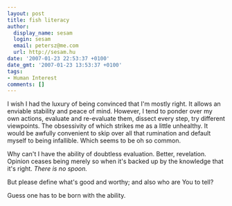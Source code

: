 ```yaml
---
layout: post
title: fish literacy
author:
  display_name: sesam
  login: sesam
  email: petersz@me.com
  url: http://sesam.hu
date: '2007-01-23 22:53:37 +0100'
date_gmt: '2007-01-23 13:53:37 +0100'
tags:
- Human Interest
comments: []
---
```


I wish I had the luxury of being convinced that I'm mostly right. It allows an enviable stability and peace of mind. However, I tend to ponder over my own actions, evaluate and re-evaluate them, dissect every step, try different viewpoints. The obsessivity of which strikes me as a little unhealthy. It would be awfully convenient to skip over all that rumination and default myself to being infallible. Which seems to be oh so common.

Why can't I have the ability of doubtless evaluation. Better, revelation. Opinion ceases being merely so when it's backed up by the knowledge that it's right. _There is no spoon._

But please define what's good and worthy; and also who are You to tell?

Guess one has to be born with the ability.
